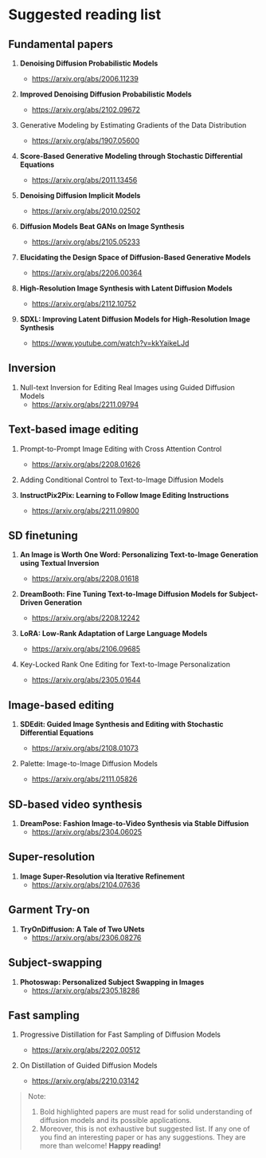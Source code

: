 # Suggested reading list

## Fundamental papers

1. **Denoising Diffusion Probabilistic Models**
    - https://arxiv.org/abs/2006.11239

2. **Improved Denoising Diffusion Probabilistic Models**
   - https://arxiv.org/abs/2102.09672

3. Generative Modeling by Estimating Gradients of the Data Distribution
   - https://arxiv.org/abs/1907.05600

4. **Score-Based Generative Modeling through Stochastic Differential Equations**
   - https://arxiv.org/abs/2011.13456

5. **Denoising Diffusion Implicit Models**
   - https://arxiv.org/abs/2010.02502

6. **Diffusion Models Beat GANs on Image Synthesis**
   - https://arxiv.org/abs/2105.05233

7. **Elucidating the Design Space of Diffusion-Based Generative Models**
    - https://arxiv.org/abs/2206.00364

8. **High-Resolution Image Synthesis with Latent Diffusion Models**
   - https://arxiv.org/abs/2112.10752

9. **SDXL: Improving Latent Diffusion Models for High-Resolution Image Synthesis**
   - https://www.youtube.com/watch?v=kkYaikeLJd


## Inversion
1. Null-text Inversion for Editing Real Images using Guided Diffusion Models
   - https://arxiv.org/abs/2211.09794


## Text-based image editing
1. Prompt-to-Prompt Image Editing with Cross Attention Control
   - https://arxiv.org/abs/2208.01626

2. Adding Conditional Control to Text-to-Image Diffusion Models

3. **InstructPix2Pix: Learning to Follow Image Editing Instructions**
   - https://arxiv.org/abs/2211.09800


## SD finetuning
1. **An Image is Worth One Word: Personalizing Text-to-Image Generation using Textual Inversion**
    - https://arxiv.org/abs/2208.01618

2.  **DreamBooth: Fine Tuning Text-to-Image Diffusion Models for Subject-Driven Generation**
    - https://arxiv.org/abs/2208.12242

3. **LoRA: Low-Rank Adaptation of Large Language Models**
    - https://arxiv.org/abs/2106.09685
  
4. Key-Locked Rank One Editing for Text-to-Image Personalization
    - https://arxiv.org/abs/2305.01644

## Image-based editing
1. **SDEdit: Guided Image Synthesis and Editing with Stochastic Differential Equations**
    - https://arxiv.org/abs/2108.01073

2. Palette: Image-to-Image Diffusion Models
   - https://arxiv.org/abs/2111.05826


## SD-based video synthesis
1. **DreamPose: Fashion Image-to-Video Synthesis via Stable Diffusion**
   - https://arxiv.org/abs/2304.06025


## Super-resolution
1. **Image Super-Resolution via Iterative Refinement**
    - https://arxiv.org/abs/2104.07636


## Garment Try-on
1. **TryOnDiffusion: A Tale of Two UNets**
    - https://arxiv.org/abs/2306.08276


## Subject-swapping
1. **Photoswap: Personalized Subject Swapping in Images**
    - https://arxiv.org/abs/2305.18286


## Fast sampling
1.  Progressive Distillation for Fast Sampling of Diffusion Models
    - https://arxiv.org/abs/2202.00512

2.  On Distillation of Guided Diffusion Models
    - https://arxiv.org/abs/2210.03142


>Note: 
> 1. Bold highlighted papers are must read for solid understanding of diffusion models and its possible applications.
> 2. Moreover, this is not exhaustive but suggested list. If any one of you find an interesting paper or has any suggestions. They are more than welcome!
**Happy reading!**



